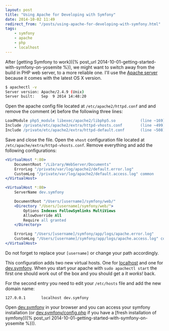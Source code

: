 ```yaml
---
layout: post
title: "Using Apache for Developing with Symfony"
date: 2014-10-02 11:49
redirect_from: "/posts/using-apache-for-developing-with-symfony.html"
tags:
    - symfony
    - apache
    - php
    - localhost
---
```


After [getting Symfony to work]({% post_url 2014-10-01-getting-started-with-symfony-on-yosemite %}), we might want to switch away from the build in PHP web server, to a more reliable one. I'll use the [Apache server](http://httpd.apache.org) because it comes with the latest OS X version.

```bash
$ apachectl -v
Server version: Apache/2.4.9 (Unix)
Server built:   Sep  9 2014 14:48:20
```

Open the apache config file located at `/etc/apache2/httpd.conf` and and remove the comment (`#`) before the following three lines:

```apache
LoadModule php5_module libexec/apache2/libphp5.so           (line ~169)
Include /private/etc/apache2/extra/httpd-vhosts.conf        (line ~499)
Include /private/etc/apache2/extra/httpd-default.conf       (line ~508)
```

Save and close the file. Open the `vhost` configuration file located at `/etc/apache/extra/httpd-vhosts.conf`. Remove everything and add the following configurations:

```apache
<VirtualHost *:80>
    DocumentRoot "/Library/WebServer/Documents"
    ErrorLog "/private/var/log/apache2/default.error.log"
    CustomLog "/private/var/log/apache2/default.access.log" common
</VirtualHost>

<VirtualHost *:80>
    ServerName dev.symfony

    DocumentRoot "/Users/[username]/symfony/web/"
    <Directory "/Users/[username]/symfony/web/">
        Options Indexes FollowSymlinks MultiViews
        AllowOverride All
        Require all granted
    </Directory>

    ErrorLog "/Users/[username]/symfony/app/logs/apache.error.log"
    CustomLog "/Users/[username]/symfony/app/logs/apache.access.log" common
</VirtualHost>
```

Do not forget to replace your `[username]` or change your path accordingly.

This configuration adds two new virtual hosts. One for [localhost](http://localhost) and one for [dev.symfony](http://dev.symfony). When you start your apache with `sudo apachectl start` the first one should work out of the box and you should get a *It works!* back.

For the second entry you need to edit your `/etc/hosts` file and add the new domain name:

```
127.0.0.1       localhost dev.symfony
```

Open [dev.symfony](http://dev.symfony) in your browser and you can access your symfony installation (or [dev.symfony/config.php](http://dev.symfony/config.php) if you have a [fresh installation of symfony]({% post_url 2014-10-01-getting-started-with-symfony-on-yosemite %})).

